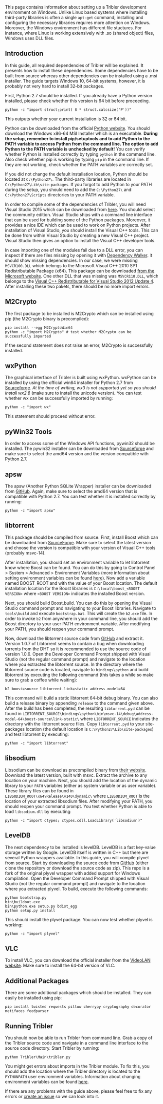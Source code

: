This page contains information about setting up a Tribler development environment on Windows. Unlike Linux based systems where installing third-party libraries is often a single `apt-get` command, installing and configuring the necessary libraries requires more attention on Windows. Moreover, the Windows environment has different file stuctures. For instance, where Linux is working extensively with .so (shared object) files, Windows uses DLL files.

## Introduction
In this guide, all required dependencies of Tribler will be explained. It presents how to install these dependencies. Some dependencies have to be built from source whereas other dependencies can be installed using a .msi installer. The guide targets Windows 10, 64-bit systems, however, it is probably not very hard to install 32-bit packages.

First, Python 2.7 should be installed. If you already have a Python version installed, please check whether this version is 64 bit before proceeding.

```
python -c "import struct;print( 8 * struct.calcsize('P'))"
```

This outputs whether your current installation is 32 or 64 bit.

Python can be downloaded from the official [Python website](https://www.python.org/downloads/release/python-2710/). You should download the Windows x86-64 MSI Installer which is an executable. **During the setup, remember to install pip/setuptools and to add Python to the PATH variable to access Python from the command line. The option to add Python to the PATH variable is unchecked by default!** You can verify whether Python is installed correctly by typing `python` in the command line. Also check whether pip is working by typing `pip` in the command line. If they are not working, check whether the PATH variables are correctly set.

If you did not change the default installation location, Python should be located at `C:\Python27\`. The third-party libraries are located in `C:\Python27\Lib\site-packages`. If you forgot to add Python to your PATH during the setup, you should need to add the  `C:\Python27\` and `C:\Python27\Scripts` directories to your PATH variable.

In order to compile some of the dependencies of Tribler, you will need Visual Studio 2015 which can be downloaded from [here](https://www.visualstudio.com/downloads/download-visual-studio-vs). You should select the community edition. Visual Studio ships with a command line interface that can be used for building some of the Python packages. Moreover, it provides a nice IDE which can be used to work on Python projects. After installation of Visual Studio, you should install the Visual C++ tools. This can be done from within Visual Studio by creating a new Visual C++ project. Visual Studio then gives an option to install the Visual C++ developer tools.

In case importing one of the modules fail due to a DLL error, you can inspect if there are files missing by opening it with [Dependency Walker](www.dependencywalker.com). It should show missing dependencies. In our case, we were missing `MSVCR100.DLL` which belongs to the Microsoft Visual C++ 2010 SP1 Redistributable Package (x64). This package can be downloaded [from the Microsoft website](https://www.microsoft.com/en-us/download/details.aspx?id=13523).
One other DLL that was missing was `MSVCR110.DLL`, which belongs to the [Visual C++ Redistributable for Visual Studio 2012 Update 4](https://www.microsoft.com/en-us/download/details.aspx?id=30679).
After installing these two pakets, there should be no more import errors.

## M2Crypto
The first package to be installed is M2Crypto which can be installed using pip (the M2Crypto binary is precompiled):

```
pip install --egg M2CryptoWin64
python -c "import M2Crypto" # test whether M2Crypto can be successfully imported
```

If the second statement does not raise an error, M2Crypto is successfully installed.

## wxPython
The graphical interface of Tribler is built using wxPython. wxPython can be installed by using the official win64 installer for Python 2.7 from [Sourceforge](http://sourceforge.net/projects/wxpython/files/wxPython). *At the time of writing, wx3 is not supported yet so you should install wx2.8* (make sure to install the unicode version). You can test whether wx can be successfully imported by running:

```
python -c "import wx"
```

This statement should proceed without error.

## pyWin32 Tools
In order to access some of the Windows API functions, pywin32 should be installed. The pywin32 installer can be downloaded from [Sourceforge](http://sourceforge.net/projects/pywin32/files/pywin32/) and make sure to select the amd64 version and the version compatible with Python 2.7.

## apsw
The apsw (Another Python SQLite Wrapper) installer can be downloaded from [GitHub](https://github.com/rogerbinns/apsw/releases). Again, make sure to select the amd64 version that is compatible with Python 2.7. You can test whether it is installed correctly by running:

```
python -c "import apsw"
```

## libtorrent
This package should be compiled from source. First, install Boost which can be downloaded from [SourceForge](http://sourceforge.net/projects/boost/files/boost-binaries/). Make sure to select the latest version and choose the version is compatible with your version of Visual C++ tools (probably msvc-14).

After installation, you should set an environment variable to let libtorrent know where Boost can be found. You can do this by going to Control Panel > System > Advanced > Environment Variables (more information about setting environment variables can be found [here](http://www.computerhope.com/issues/ch000549.htm)). Now add a variable named BOOST_ROOT and with the value of your Boost location. The default installation location for the Boost libraries is `C:\local\boost_<BOOST VERSION>` where `<BOOST VERSION>` indicates the installed Boost version.

Next, you should build Boost.build. You can do this by opening the Visual Studio command prompt and navigating to your Boost libraries. Navigate to `tools\build` and execute `bootstrap.bat`. This will create the `b2.exe` file. In order to invoke `b2` from anywhere in your command line, you should add the Boost directory to your user PATH environment variable. After modifying your PATH, you should reopen your command prompt.

Now, download the libtorrent source code from [GitHub](https://github.com/arvidn/libtorrent/releases) and extract it. Version 1.0.7 of Libtorrent seems to contain a bug when downloading torrents from the DHT so it is recommended to use the source code of version 1.0.6. Open the Developer Command Prompt shipped with Visual Studio (not the regular command prompt) and navigate to the location where you extracted the libtorrent source. In the directory where the libtorrent source code is located, navigate to `bindings\python` and build libtorrent by executing the following command (this takes a while so make sure to grab a coffee while waiting):

```
b2 boost=source libtorrent-link=static address-model=64
```

This command will build a static libtorrent 64-bit debug binary. You can also build a release binary by appending `release` to the command given above. After the build has been completed, the resulting `libtorrent.pyd` can be found in `LIBTORRENT_SOURCE\bindings\python\bin\msvc-14\debug\address-model-64\boost-source\link-static\` where `LIBTORRENT_SOURCE` indicates the directory with the libtorrent source files. Copy `libtorrent.pyd` to your site-packages location (the default location is `C:\Python27\Lib\site-packages`) and test libtorrent by executing:

```
python -c "import libtorrent"
```

## libsodium
Libsodium can be download as precompiled binary from [their website](https://download.libsodium.org/libsodium/releases/). Download the latest version, built with msvc. Extract the archive to any location on your machine. Next, you should add the location of the dynamic library to your `PATH` variables (either as system variable or as user variable). These library files can be found in `LIBSODIUM_ROOT\x64\Release\v140\dynamic\` where `LIBSODIUM_ROOT` is the location of your extracted libsodium files. After modifying your PATH, you should reopen your command prompt. You test whether Python is able to load `libsodium.dll` by executing:

```
python -c "import ctypes; ctypes.cdll.LoadLibrary('libsodium')"
```

## LevelDB
The next dependency to be installed is levelDB. LevelDB is a fast key-value storage written by Google. LevelDB itself is written in C++ but there are several Python wrappers available. In this guide, you will compile plyvel from source. Start by downloading the source code from [GitHub](https://github.com/numion/plyvel) (either clone the repository or download the source code as zip). This repo is a fork of the original plyvel wrapper with added support for Windows compilation. Open the Developer Command Prompt shipped with Visual Studio (not the regular command prompt) and navigate to the location where you extracted plyvel. To build, execute the following commands:

```
python bootstrap.py
bin\buildout.exe
bin\python.exe setup.py bdist_egg
python setup.py install
```

This should install the plyvel package. You can now test whether plyvel is working:

```
python -c "import plyvel"
```

## VLC
To install VLC, you can download the official installer from the [VideoLAN website](http://www.videolan.org/vlc/download-windows.html). Make sure to install the 64-bit version of VLC.

## Additional Packages
There are some additional packages which should be installed. They can easily be installed using pip:

```
pip install twisted requests pillow cherrypy cryptography decorator netifaces feedparser
```

## Running Tribler
You should now be able to run Tribler from command line. Grab a copy of the Tribler source code and navigate in a command line interface to the source code directory. Start Tribler by running:

```
python Tribler\Main\tribler.py
```

You might get errors about imports in the Tribler module. To fix this, you should add the location where the Tribler directory is located to the `PYTHONPATH` user environment variables. Information about changing environment variables can be found [here](http://www.computerhope.com/issues/ch000549.htm).

If there are any problems with the guide above, please feel free to fix any errors or [create an issue](https://github.com/Tribler/tribler/issues/new) so we can look into it.
